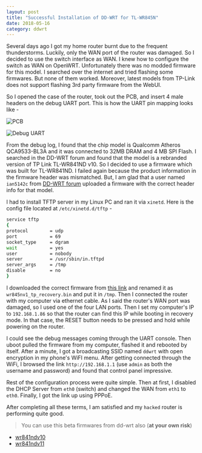 ```yaml
---
layout: post
title: "Successful Installation of DD-WRT for TL-WR845N"
date: 2018-05-16
category: ddwrt
---
```


Several days ago I got my home router burnt due to the frequent thunderstorms. Luckily, only the WAN port of the router was damaged. So I decided to use the switch interface as WAN. I knew how to configure the switch as WAN on OpenWRT. Unfortunately there was no modded firmware for this model. I searched over the internet and tried flashing some firmwares. But none of them worked. Moreover, latest models from TP-Link does not support flashing 3rd party firmware from the WebUI.

So I opened the case of the router, took out the PCB, and insert 4 male headers on the debug UART port. This is how the UART pin mapping looks like -

![PCB](https://i.imgur.com/FH7i7oT.jpg)

![Debug UART](https://i.imgur.com/aoN5zIT.jpg)

From the debug log, I found that the chip model is Qualcomm Atheros QCA9533-BL3A and it was connected to 32MB DRAM and 4 MB SPI Flash. I searched in the DD-WRT forum and found that the model is a rebranded version of TP Link TL-WR841ND v10. So I decided to use a firmware which was built for TL-WR841ND. I failed again because the product information in the firmware header was mismatched. But, I am glad that a user named `ian5142c` from [DD-WRT forum](https://www.dd-wrt.com/phpBB2/viewtopic.php?p=1107635) uploaded a firmware with the correct header info for that model.

I had to install TFTP server in my Linux PC and ran it via `xinetd`. Here is the config file located at `/etc/xinetd.d/tftp` -

```bash
service tftp
{
protocol        = udp
port            = 69
socket_type     = dgram
wait            = yes
user            = nobody
server          = /usr/sbin/in.tftpd
server_args     = /tmp
disable         = no
}
```

I downloaded the correct firmware from [this link](https://www.dd-wrt.com/phpBB2/download.php?id=40123&sid=8dea5fdab81f6bfcf0ad214be2334488) and renamed it as `wr845nv1_tp_recovery.bin` and put it in `/tmp`. Then I connected the router with my computer via ethernet cable. As I said the router's WAN port was damaged, so I used one of the four LAN ports. Then I set my computer's IP to `192.168.1.86` so that the router can find this IP while booting in recovery mode. In that case, the RESET button needs to be pressed and hold while powering on the router.

I could see the debug messages coming through the UART console. Then uboot pulled the firmware from my computer, flashed it and rebooted by itself. After a minute, I got a broadcasting SSID named `ddwrt` with open encryption in my phone's WiFI menu. After getting connected through the WiFi, I browsed the link `http://192.168.1.1` (use `admin` as both the username and password) and found that control panel impressive.

Rest of the configuration process were quite simple. Then at first, I disabled the DHCP Server from `eth0` (switch) and changed the WAN from `eth1` to `eth0`. Finally, I got the link up using PPPoE.

After completing all these terms, I am satisfied and my `hacked` router is performing quite good.

> You can use this beta firmwares from dd-wrt also (**at your own risk**)
>
* [wr841ndv10](ftp://ftp.dd-wrt.com/betas/2019/02-19-2019-r38840/tplink_tl-wr841ndv10/)
* [wr841ndv11](ftp://ftp.dd-wrt.com/betas/2019/02-19-2019-r38840/tplink_tl-wr841ndv11/)
